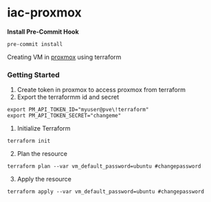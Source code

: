 # iac-proxmox

**Install Pre-Commit Hook**

```
pre-commit install
```

Creating VM in [proxmox](https://www.proxmox.com/en/) using terraform

### Getting Started

1. Create token in proxmox to access proxmox from terraform
2. Export the terraformm id and secret

```
export PM_API_TOKEN_ID="myuser@pve\!terraform"
export PM_API_TOKEN_SECRET="changeme"

```

1. Initialize Terraform

```
terraform init
```

2. Plan the resource

```
terraform plan --var vm_default_password=ubuntu #changepassword
```

3. Apply the resource

```
terraform apply --var vm_default_password=ubuntu #changepassword
```
